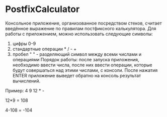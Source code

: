 # PostfixCalculator
Консольное приложение, организованное посредством стеков, 
считает введённое выражение по правилам постфиксного калькулятора.
Для работы с приложением, можно использовать следующие символы:
1) цифры 0-9
2) стандартные операции * / - +
3) пробел " " - разделяющий символ между всеми числами и операциями 
Порядок работы: после запуска приложения, необходимо ввести числа,
после них ввести операции, которые будут совершаться над этими числами, с консоли.
После нажатия ENTER приложение выведет обратно на консоль результат вычислений.

Пример: 4 9 12 * -

12*9 = 108

4-108 = -104
